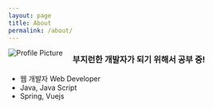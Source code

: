 ```yaml
---
layout: page
title: About
permalink: /about/
---
```


<div style="float:left; margin-right: 20px;">
    <img src="{{ site.baseurl }}/assets/profile.jpeg" title="Profile Picture" class="profile">
</div>

### 부지런한 개발자가 되기 위해서 공부 중!

* 웹 개발자 Web Developer
* Java, Java Script
* Spring, Vuejs